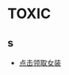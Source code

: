 # TOXIC
## s
* [点击领取女装](https://item.taobao.com/item.htm?spm=a230r.1.14.27.6dc371b2REiOz8&id=555243957646&ns=1&abbucket=10#detail)
